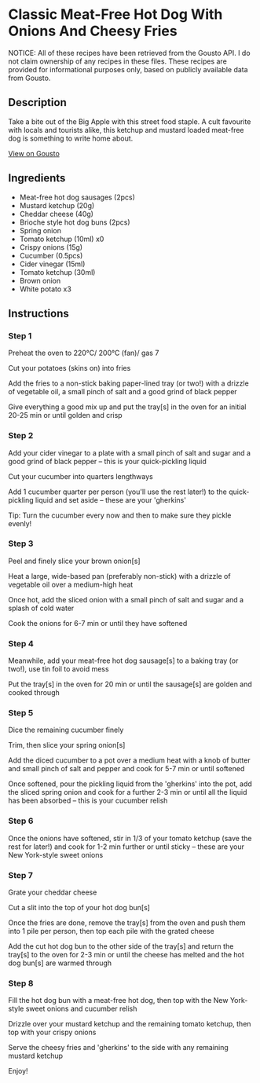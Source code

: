 # Classic Meat-Free Hot Dog With Onions And Cheesy Fries

NOTICE: All of these recipes have been retrieved from the Gousto API. I do not claim ownership of any recipes in these files. These recipes are provided for informational purposes only, based on publicly available data from Gousto.

## Description

Take a bite out of the Big Apple with this street food staple. A cult favourite with locals and tourists alike, this ketchup and mustard loaded meat-free dog is something to write home about.

[View on Gousto](https://www.gousto.co.uk/recipes/cookbook/classic-meat-free-hot-dog-with-sweet-onions-and-cheesy-fries)

## Ingredients

- Meat-free hot dog sausages (2pcs)
- Mustard ketchup (20g)
- Cheddar cheese (40g)
- Brioche style hot dog buns (2pcs)
- Spring onion
- Tomato ketchup (10ml) x0
- Crispy onions (15g)
- Cucumber (0.5pcs)
- Cider vinegar (15ml)
- Tomato ketchup (30ml)
- Brown onion
- White potato x3

## Instructions


### Step 1

Preheat the oven to 220°C/ 200°C (fan)/ gas 7

Cut your potatoes (skins on) into fries

Add the fries to a non-stick baking paper-lined tray (or two!) with a drizzle of vegetable oil, a small pinch of salt and a good grind of black pepper

Give everything a good mix up and put the tray[s] in the oven for an initial 20-25 min or until golden and crisp


### Step 2

Add your cider vinegar to a plate with a small pinch of salt and sugar and a good grind of black pepper – this is your quick-pickling liquid

Cut your cucumber into quarters lengthways

Add 1<span class="text-danger"> </span>cucumber quarter per person (you'll use the rest later!) to the quick-pickling liquid and set aside – these are your 'gherkins'

Tip: Turn the cucumber every now and then to make sure they pickle evenly!


### Step 3

Peel and finely slice your brown onion[s]

Heat a large, wide-based pan (preferably non-stick) with a drizzle of vegetable oil over a medium-high heat

Once hot, add the sliced onion with a small pinch of salt and sugar and a splash of cold water

Cook the onions for 6-7 min or until they have softened


### Step 4

Meanwhile, add your meat-free hot dog sausage[s] to a baking tray (or two!), use tin foil to avoid mess

Put the tray[s] in the oven for 20 min or until the sausage[s] are golden and cooked through


### Step 5

Dice the remaining cucumber finely

Trim, then slice your spring onion[s]

Add the diced cucumber to a pot over a medium heat with a knob of butter and small pinch of salt and pepper and cook for 5-7 min or until softened

Once softened, pour the pickling liquid from the 'gherkins' into the pot, add the sliced spring onion and cook for a further 2-3 min or until all the liquid has been absorbed – this is your cucumber relish


### Step 6

Once the onions have softened, stir in 1/3 of your tomato ketchup (save the rest for later!) and cook for 1-2 min further or until sticky – these are your New York-style sweet onions


### Step 7

Grate your cheddar cheese

Cut a slit into the top of your hot dog bun[s]

Once the fries are done, remove the tray[s] from the oven and push them into 1 pile per person, then top each pile with the grated cheese

Add the cut hot dog bun to the other side of the tray[s] and return the tray[s] to the oven for 2-3 min or until the cheese has melted and the hot dog bun[s] are warmed through

### Step 8

Fill the hot dog bun with a meat-free hot dog, then top with the New York-style sweet onions and cucumber relish

Drizzle over your mustard ketchup and the remaining tomato ketchup, then top with your crispy onions

Serve the cheesy fries and 'gherkins' to the side with any remaining mustard ketchup

Enjoy!

